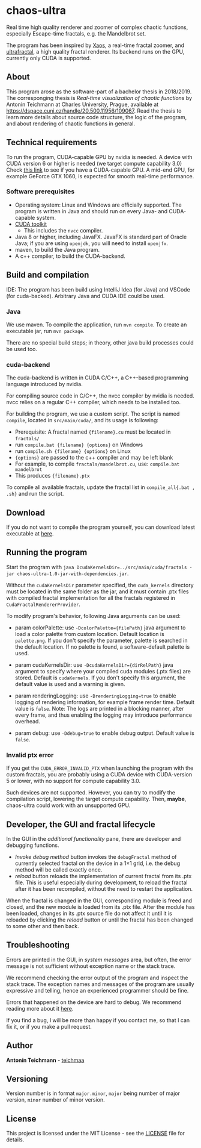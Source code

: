 # chaos-ultra
Real time high quality renderer and zoomer of complex chaotic functions, especially Escape-time fractals, e.g. the Mandelbrot set.

The program has been inspired by [Xaos](http://matek.hu/xaos/doku.php), a real-time fractal zoomer, and [ultrafractal](https://www.ultrafractal.com/), a high quality fractal renderer. Its backend runs on the GPU, currently only CUDA is supported.

## About

This program arose as the software-part of a bachelor thesis in 2018/2019. The corresponging thesis is *Real-time visualization of chaotic functions* by Antonín Teichmann at Charles University, Prague, available at https://dspace.cuni.cz/handle/20.500.11956/109067. Read the thesis to learn more details about source code structure, the logic of the program, and about rendering of chaotic functions in general.

## Technical requirements

To run the program, CUDA-capable GPU by nvidia is needed. A device with CUDA version 6 or higher is needed (we target compute capability 3.0) Check [this link](https://www.geforce.com/hardware/technology/cuda/supported-gpus) to see if you have a CUDA-capable GPU. A mid-end GPU, for example GeForce GTX 1060, is expected for smooth real-time performance.

### Software prerequisites

* Operating system: Linux and Windows are officially supported. The program is written in Java and should run on every Java- and CUDA-capable system.
* [CUDA toolkit](https://developer.nvidia.com/cuda-downloads)
  * This includes the `nvcc` compiler.
* Java 8 or higher, including JavaFX. JavaFX is standard part of Oracle Java; if you are using `openjdk`, you will need to install `openjfx`.
* maven, to build the Java program.
* A c++ compiler, to build the CUDA-backend.

## Build and compilation

IDE: The program has been build using IntelliJ Idea (for Java) and VSCode (for cuda-backed). Arbitrary Java and CUDA IDE could be used.

### Java

We use maven. To compile the application, run `mvn compile`. To create an executable jar, run `mvn package`. 

There are no special build steps; in theory, other java build processes could be used too.

### cuda-backend

The cuda-backend is written in CUDA C/C++, a C++-based programming language introduced by nvidia.

For compiling source code in C/C++, the nvcc compiler by nvidia is needed. nvcc relies on a regular C++ compiler, which needs to be installed too.

For building the program, we use a custom script. The script is named `compile`, located in `src/main/cuda/`, and its usage is following:

* Prerequisite: A fractal named `{filename}.cu` must be located in `fractals/`
* run `compile.bat {filename} {options}` on Windows
* run `compile.sh {filename} {options}` on Linux
* `{options}` are passed to the c++ compiler and may be left blank
* For example, to compile `fractals/mandelbrot.cu`, use: `compile.bat mandelbrot`
* This produces `{filename}.ptx`

To compile all available fractals, update the fractal list in `compile_all{.bat , .sh}` and run the script.  

## Download

If you do not want to compile the program yourself, you can download latest executable at [here](https://gimli.ms.mff.cuni.cz/~tonik/chaos-ultra.zip). 


## Running the program

Start the program with `java DcudaKernelsDir=../src/main/cuda/fractals -jar chaos-ultra-1.0-jar-with-dependencies.jar`.

Without the `cudaKernelsDir` parameter specified, the `cuda_kernels` directory must be located in the same folder as the jar, and it must contain .ptx files with compiled fractal implementation for all the fractals registered in `CudaFractalRendererProvider`.


To modify program's behavior, following Java arguments can be used:

 * param colorPalette: use `-DcolorPalette={filePath}` java argument to load a color palette from custom location. Default location is `palette.png`. If you don't specify the parameter, palette is searched in the default location. If no palette is found, a software-default palette is used.
 
 * param cudaKernelsDir: use `-DcudaKernelsDir={dirRelPath}` java argument to specify where your compiled cuda modules (.ptx files) are stored. Default is `cudaKernels`. If you don't specify this argument, the default value is used and a warning is given.
 
 * param renderingLogging: use `-DrenderingLogging=true` to enable logging of rendering information, for example frame render time. Default value is `false`. Note: The logs are printed in a blocking manner, after every frame, and thus enabling the logging may introduce performance overhead.
 
 * param debug: use `-Ddebug=true` to enable debug output. Default value is `false`.
 
 ### Invalid ptx error
 
 If you get the `CUDA_ERROR_INVALID_PTX` when launching the program with the custom fractals, you are probably using a CUDA device with CUDA-version 5 or lower, with no support for compute capability 3.0.
 
 Such devices are not supported. However, you can try to modify the compilation script, lowering the target compute capability. Then, **maybe**, chaos-ultra could work with an unsupported GPU.
 
## Developer, the GUI and fractal lifecycle

In the GUI in the *additional functionality* pane, there are developer and debugging functions.

* *Invoke debug method* button invokes the `debugFractal` method of currently selected fractal on the device in a 1×1 grid, i.e. the debug method will be called exactly once.
* *reload* button reloads the implementation of current fractal from its .ptx file. This is useful especially during development, to reload the fractal after it has been recompiled, without the need to restart the application.

When the fractal is changed in the GUI, corresponding module is freed and closed, and the new module is loaded from its .ptx file. After the module has been loaded, changes in its .ptx source file do not affect it until it is reloaded by clicking the *reload* button or until the fractal has been changed to some other and then back.



## Troubleshooting

Errors are printed in the GUI, in *system messages* area, but often, the error message is not sufficient without exception name or the stack trace.

We recommend checking the error output of the program and inspect the stack trace. The exception names and messages of the program are usually expressive and telling, hence an experienced programmer should be fine. 

Errors that happened on the device are hard to debug. We recommend reading more about it [here](https://docs.nvidia.com/nsight-visual-studio-edition/3.2/Content/Debugging_CUDA_Application.htm).

If you find a bug, I will be more than happy if you contact me, so that I can fix it, or if you make a pull request. 

## Author

**Antonín Teichmann** - [teichmaa](https://github.com/teichmaa)

## Versioning

Version number is in format `major.minor`, `major` being number of major version, `minor` number of minor version. 

## License

This project is licensed under the MIT License - see the [LICENSE](LICENSE) file for details.

